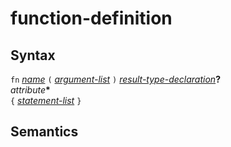# function-definition

## Syntax

`fn` [_name_](name.md) `(` [_argument-list_](argument_list.md) `)`
[_result-type-declaration_](result_type_declaration.md)__?__\
*attribute*__*__ \
`{` [_statement-list_](statement_list.md) `}`


## Semantics



